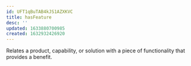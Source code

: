 ```yaml
---
id: UFT1qBuTAB4kJS1AZXKVC
title: hasFeature
desc: ''
updated: 1633880700985
created: 1632932426920
---
```

Relates a product, capability, or solution with a piece of functionality that provides a benefit.

